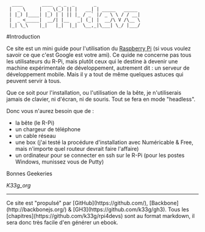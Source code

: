 
      ____       ____  _ _  _       _                
     |  _ \     |  _ \(_) || |   __| | _____   _____ 
     | |_) |____| |_) | | || |_ / _` |/ _ \ \ / / __|
     |  _ <_____|  __/| |__   _| (_| |  __/\ V /\__ \
     |_| \_\    |_|   |_|  |_|  \__,_|\___| \_/ |___/
     

#Introduction

Ce site est un mini guide pour l'utilisation du [Raspberry Pi](http://www.raspberrypi.org/) (si vous voulez savoir ce que c'est Google est votre ami). Ce quide ne concerne pas tous les utilisateurs du R-Pi, mais plutôt ceux qui le destine à devenir une machine expérimentale de développement, autrement dit : un serveur de développement mobile. Mais il y a tout de même quelques astuces qui peuvent servir à tous.

Que ce soit pour l'installation, ou l'utilisation de la bête, je n'utiliserais jamais de clavier, ni d'écran, ni de souris. Tout se fera en mode "headless".

Donc vous n'aurez besoin que de :

- la bête (le R-Pi)
- un chargeur de téléphone
- un cable réseau
- une box (j'ai testé la procédure d'installation avec Numéricable & Free, mais n'importe quel routeur devrait faire l'affaire)
- un ordinateur pour se connecter en ssh sur le R-Pi (pour les postes Windows, munissez vous de Putty)

Bonnes Geekeries

*K33g_org*

<hr>
Ce site est "propulsé" par [GitHub](https://github.com/), [Backbone](http://backbonejs.org/) & [GH3](https://github.com/k33g/gh3). Tous les [chapitres](https://github.com/k33g/rpi4devs) sont au format markdown, il sera donc très facile d'en générer un ebook.


